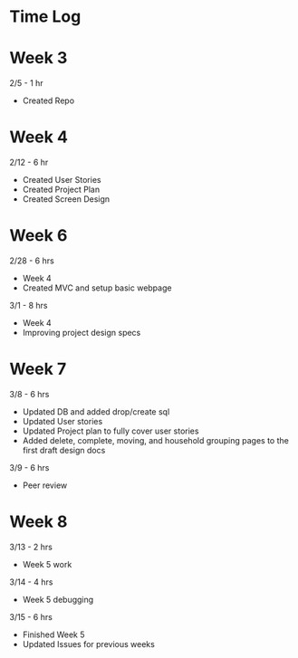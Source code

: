 # Time Log

# Week 3
2/5 - 1 hr
- Created Repo

# Week 4
2/12 - 6 hr
- Created User Stories
- Created Project Plan
- Created Screen Design

# Week 6
2/28 - 6 hrs
- Week 4
- Created MVC and setup basic webpage

3/1 - 8 hrs
- Week 4
- Improving project design specs


# Week 7
3/8 - 6 hrs
- Updated DB and added drop/create sql 
- Updated User stories
- Updated Project plan to fully cover user stories
- Added delete, complete, moving, and household grouping pages to the first draft design docs

3/9 - 6 hrs
- Peer review

# Week 8
3/13 - 2 hrs
- Week 5 work

3/14 - 4 hrs
- Week 5 debugging

3/15 - 6 hrs
- Finished Week 5
- Updated Issues for previous weeks